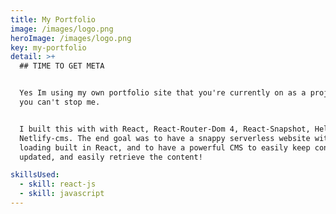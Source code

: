 ```yaml
---
title: My Portfolio
image: /images/logo.png
heroImage: /images/logo.png
key: my-portfolio
detail: >+
  ## TIME TO GET META


  Yes Im using my own portfolio site that you're currently on as a project and
  you can't stop me.


  I built this with with React, React-Router-Dom 4, React-Snapshot, Helmet, and
  Netlify-cms. The end goal was to have a snappy serverless website with no page
  loading built in React, and to have a powerful CMS to easily keep content
  updated, and easily retrieve the content!

skillsUsed:
  - skill: react-js
  - skill: javascript
---
```



